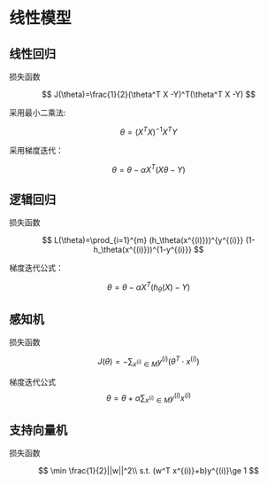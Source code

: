 # 线性模型

## 线性回归

损失函数  

$$
J(\theta)=\frac{1}{2}(\theta^T X -Y)^T(\theta^T X -Y)
$$

采用最小二乘法:

$$
\theta = (X^TX)^{-1}X^T Y
$$

采用梯度迭代：

$$
\theta = \theta -\alpha X^T(X\theta -Y)
$$


## 逻辑回归

损失函数

$$
L(\theta)=\prod_{i=1}^{m} (h_\theta(x^{(i)}))^{y^{(i)}}  (1-h_\theta(x^{(i)}))^{1-y^{(i)}}
$$

梯度迭代公式：

$$
\theta = \theta -\alpha X^T(h_\theta(X)-Y)
$$


## 感知机

损失函数

$$
J(\theta)=-\sum_{x^{(i)}\in M}y^{(i)}(\theta^T \cdot x^{(i)})
$$

梯度迭代公式
$$
\theta = \theta +\alpha\sum_{x^{(i)}\in M}y^{(i)}x^{(i)}
$$


## 支持向量机

损失函数

$$
\min \frac{1}{2}||w||^2\\
s.t. (w^T x^{(i)}+b)y^{(i)}\ge 1
$$






























